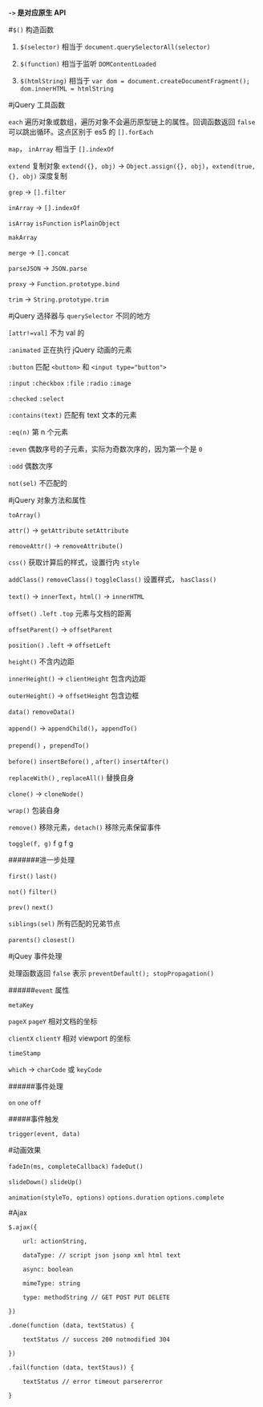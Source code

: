 **`->` 是对应原生 API**

#`$()` 构造函数

1. `$(selector)` 相当于 `document.querySelectorAll(selector)`

2. `$(function)` 相当于监听 `DOMContentLoaded`

3. `$(htmlString)` 相当于 `var dom = document.createDocumentFragment(); dom.innerHTML = htmlString`



#jQuery 工具函数

`each` 遍历对象或数组，遍历对象不会遍历原型链上的属性。回调函数返回 `false` 可以跳出循环。这点区别于 es5 的 `[].forEach`

`map`， `inArray` 相当于 `[].indexOf`

`extend` 复制对象 `extend({}, obj)` -> `Object.assign({}, obj)`，`extend(true, {}, obj)` 深度复制

`grep` -> `[].filter`

`inArray` -> `[].indexOf`

`isArray` `isFunction` `isPlainObject`

`makArray` 

`merge` -> `[].concat`

`parseJSON` -> `JSON.parse`

`proxy` -> `Function.prototype.bind`

`trim` -> `String.prototype.trim`



#jQuery 选择器与 `querySelector` 不同的地方

`[attr!=val]` 不为 val 的

`:animated` 正在执行 jQuery 动画的元素

`:button` 匹配 `<button>` 和 `<input type="button">`

`:input` `:checkbox` `:file` `:radio` `:image`

`:checked` `:select`

`:contains(text)` 匹配有 text 文本的元素

`:eq(n)` 第 n 个元素

`:even` 偶数序号的子元素，实际为奇数次序的，因为第一个是 `0`

`:odd` 偶数次序

`not(sel)` 不匹配的



#jQuery 对象方法和属性 

`toArray()`

`attr()` -> `getAttribute` `setAttribute`

`removeAttr()` -> `removeAttribute()`

`css()` 获取计算后的样式，设置行内 `style`

`addClass()` `removeClass()` `toggleClass()` 设置样式， `hasClass()`

`text()` -> `innerText`，`html()` -> `innerHTML`

`offset()` `.left` `.top` 元素与文档的距离

`offsetParent()` -> `offsetParent`

`position()` `.left` -> `offsetLeft`

`height()` 不含内边距

`innerHeight()` -> `clientHeight` 包含内边距

`outerHeight()` -> `offsetHeight` 包含边框

`data()` `removeData()`

`append()` -> `appendChild()`，`appendTo()`

`prepend()` ，`prependTo()`

`before()` `insertBefore()` , `after()` `insertAfter()`

`replaceWith()` , `replaceAll()` 替换自身

`clone()` -> `cloneNode()`

`wrap()` 包装自身

`remove()` 移除元素，`detach()` 移除元素保留事件

`toggle(f, g)`  f g f g

#######进一步处理

`first()` `last()`

`not()` `filter()`

`prev()` `next()`

`siblings(sel)` 所有匹配的兄弟节点

`parents()` `closest()`



#jQuey 事件处理

处理函数返回 `false`  表示 `preventDefault(); stopPropagation()`

######`event` 属性

`metaKey` 

`pageX` `pageY` 相对文档的坐标

`clientX` `clientY` 相对 viewport 的坐标

`timeStamp`

`which` -> `charCode` 或 `keyCode`

######事件处理

`on` `one` `off`

#####事件触发

`trigger(event, data)`



#动画效果

`fadeIn(ms, completeCallback)` `fadeOut()`

`slideDown()` `slideUp()`

`animation(styleTo, options)` `options.duration` `options.complete`



#Ajax

    $.ajax({

        url: actionString,

        dataType: // script json jsonp xml html text

        async: boolean

        mimeType: string

        type: methodString // GET POST PUT DELETE 

    })

    .done(function (data, textStatus) {

        textStatus // success 200 notmodified 304

    })

    .fail(function (data, textStaus)) {

        textStatus // error timeout parsererror

    }



